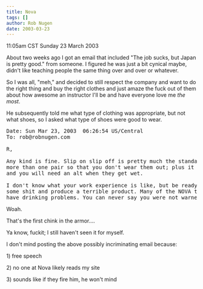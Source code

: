 ```yaml
---
title: Nova
tags: []
author: Rob Nugen
date: 2003-03-23
---
```


<p class=date>11:05am CST Sunday 23 March 2003</p>

<p>About two weeks ago I got an email that included "The job sucks,
but Japan is pretty good." from someone.  I figured he was just a bit
cynical maybe, didn't like teaching people the same thing over and
over or whatever.</p>

<p>So I was all, "meh," and decided to still respect the company and
want to do the right thing and buy the right clothes and just amaze
the fuck out of them about how awesome an instructor I'll be and have
everyone love me <em>the most</em>.</p>

<p>He subsequently told me what type of clothing was appropriate, but
not what shoes, so I asked what type of shoes were good to wear.</p>

<pre>
Date: Sun Mar 23, 2003  06:26:54 US/Central
To: rob@robnugen.com

R,

Any kind is fine. Slip on slip off is pretty much the standard. Have
more than one pair so that you don't wear them out; plus it rains alot
and you will need an alt when they get wet.

I don't know what your work experience is like, but be ready to take
some shit and produce a terrible product. Many of the NOVA teachers
have drinking problems. You can never say you were not warned.
</pre>

<p>Woah.</p>

<p>That's the first chink in the armor....  </p>

<p>Ya know, fuckit; I still haven't seen it for myself.</p>

<p>I don't mind posting the above possibly incriminating email because:</p>

<p>1) free speech</p>

<p>2) no one at Nova likely reads my site</p>

<p>3) sounds like if they fire him, he won't mind</p>

